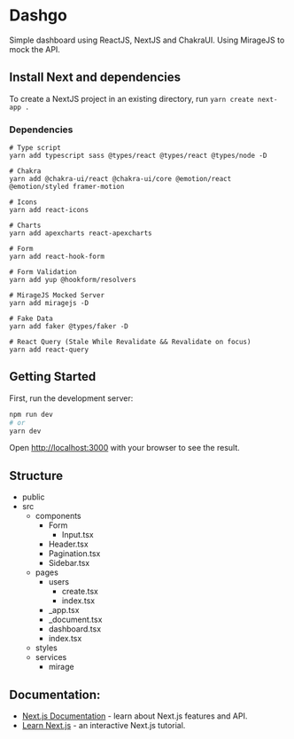 # Dashgo
Simple dashboard using ReactJS, NextJS and ChakraUI. Using MirageJS to mock the API.

## Install Next and dependencies
To create a NextJS project in an existing directory, run `yarn create next-app .`

### Dependencies
```
# Type script
yarn add typescript sass @types/react @types/react @types/node -D

# Chakra
yarn add @chakra-ui/react @chakra-ui/core @emotion/react @emotion/styled framer-motion

# Icons
yarn add react-icons

# Charts
yarn add apexcharts react-apexcharts

# Form
yarn add react-hook-form

# Form Validation
yarn add yup @hookform/resolvers

# MirageJS Mocked Server
yarn add miragejs -D

# Fake Data
yarn add faker @types/faker -D

# React Query (Stale While Revalidate && Revalidate on focus)
yarn add react-query
```

## Getting Started
First, run the development server:

```bash
npm run dev
# or
yarn dev
```

Open [http://localhost:3000](http://localhost:3000) with your browser to see the result.


## Structure
- public
- src
    - components
        - Form
            - Input.tsx
        - Header.tsx
        - Pagination.tsx
        - Sidebar.tsx
    - pages
        - users
            - create.tsx
            - index.tsx
        - _app.tsx
        - _document.tsx
        - dashboard.tsx
        - index.tsx
    - styles
    - services
        - mirage

## Documentation:
- [Next.js Documentation](https://nextjs.org/docs) - learn about Next.js features and API.
- [Learn Next.js](https://nextjs.org/learn) - an interactive Next.js tutorial.